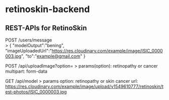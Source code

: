 # retinoskin-backend

## REST-APIs for RetinoSkin

POST    /users/message    
	  > {
		  "modelOutput":"bening",
		  "imageUploadedUrl":"https://res.cloudinary.com/example/image/ISIC_0000003.jpg",
		  "to":"example@gmail.com"
	    }
    
POST    /api/uploadImage?option=
	  > params(option): retinopathy or cancer
	  multipart: form-data
  
GET   /api/model
	  > params
	  option: retinopathy or skin cancer
	  url: https://res.cloudinary.com/example/image/upload/v1549610777/retinoskin/test-photos/ISIC_0000003.jpg


   
